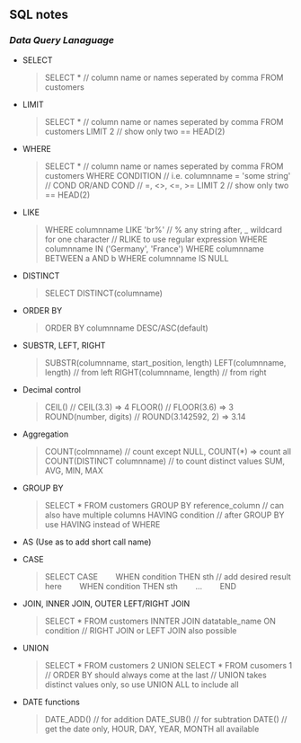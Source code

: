 ## SQL notes
### _**Data Query Lanaguage**_
- SELECT
	>SELECT * // column name or names seperated by comma
	FROM customers 
- LIMIT
	>SELECT * // column name or names seperated by comma
	FROM customers 
	LIMIT 2 // show only two  == HEAD(2)
- WHERE
	>SELECT * // column name or names seperated by comma
	FROM customers 
	WHERE CONDITION // i.e. columnname = 'some string'
						 				  // COND OR/AND COND
										  // =, <>, <=, >=
	LIMIT 2 // show only two  == HEAD(2)
- LIKE
	>WHERE columnname LIKE 'br%' // % any string after, _ wildcard for one character
															// RLIKE to use regular expression
	 WHERE columnname IN ('Germany', 'France')
	 WHERE columnname BETWEEN a AND b
	 WHERE columnname IS NULL
- DISTINCT
	> SELECT DISTINCT(columname)
- ORDER BY
	> ORDER BY columnname  DESC/ASC(default)
- SUBSTR, LEFT, RIGHT
	> SUBSTR(columnname, start_position, length)
	LEFT(columnname, length) // from left
	RIGHT(columnname, length) // from right
- Decimal control
	> CEIL() // CEIL(3.3) => 4
	FLOOR() // FLOOR(3.6) => 3
	ROUND(number, digits) // ROUND(3.142592, 2) => 3.14

- Aggregation
	>COUNT(colmnname) // count except NULL, COUNT(*) => count all
	COUNT(DISTINCT columnname) // to count distinct values
	SUM, AVG, MIN, MAX

- GROUP BY
	>SELECT * 
	FROM customers
	GROUP BY reference_column // can also have multiple columns
	HAVING condition // after GROUP BY use HAVING instead of WHERE
- AS (Use as to add short call name)
- CASE
	> SELECT CASE
		&nbsp;&nbsp;&nbsp;&nbsp;&nbsp;&nbsp; WHEN condition THEN sth // add desired result here
		&nbsp;&nbsp;&nbsp;&nbsp;&nbsp;&nbsp; WHEN condition THEN sth
		&nbsp;&nbsp;&nbsp;&nbsp;&nbsp;&nbsp; ...
		&nbsp;&nbsp;&nbsp;&nbsp;&nbsp;&nbsp; END
- JOIN, INNER JOIN, OUTER LEFT/RIGHT JOIN
	>SELECT * 
	FROM customers
	INNTER JOIN datatable_name ON condition // RIGHT JOIN or LEFT JOIN also possible
- UNION
	>SELECT * 
	FROM customers 2 
	UNION
	SELECT *
	FROM cusomers 1 
	// ORDER BY should always come at the last
	// UNION takes distinct values only, so use UNION ALL to include all
- DATE functions
	> DATE_ADD() // for addition
	DATE_SUB() // for subtration
	DATE() // get the date only, HOUR, DAY, YEAR, MONTH all available